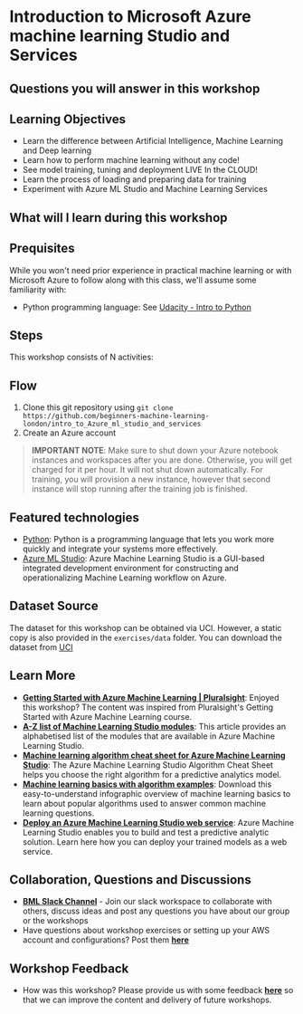 # Introduction to Microsoft Azure machine learning Studio and Services

## Questions you will answer in this workshop

## Learning Objectives

- Learn the difference between Artificial Intelligence, Machine Learning and Deep learning
- Learn how to perform machine learning without any code!
- See model training, tuning and deployment LIVE In the CLOUD!
- Learn the process of loading and preparing data for training
- Experiment with Azure ML Studio and Machine Learning Services

## What will I learn during this workshop

## Prequisites

While you won't need prior experience in practical machine learning or with Microsoft Azure to follow along with this class, we'll assume some familiarity with:

- Python programming language: See [Udacity - Intro to Python](https://eu.udacity.com/course/introduction-to-python--ud1110)

## Steps

This workshop consists of N activities:

## Flow

1. Clone this git repository using `git clone https://github.com/beginners-machine-learning-london/intro_to_Azure_ml_studio_and_services`
2. Create an Azure account

> **IMPORTANT NOTE**: Make sure to shut down your Azure notebook instances and workspaces after you are done. Otherwise, you will get charged for it per hour. It will not shut down automatically. For training, you will provision a new instance, however that second instance will stop running after the training job is finished.

## Featured technologies

- [Python](https://www.python.org/): Python is a programming language that lets you work more quickly and integrate your systems more effectively.
- [Azure ML Studio](https://studio.azureml.net/): Azure Machine Learning Studio is a GUI-based integrated development environment for constructing and operationalizing Machine Learning workflow on Azure.

## Dataset Source

The dataset for this workshop can be obtained via UCI. However, a static copy is also provided in the `exercises/data` folder. You can download the dataset from [UCI](https://archive.ics.uci.edu/ml/datasets/statlog+(german+credit+data))

## Learn More

- **[Getting Started with Azure Machine Learning | Pluralsight](https://www.pluralsight.com/courses/azure-machine-learning-getting-started)**: Enjoyed this workshop? The content was inspired from Pluralsight's Getting Started with Azure Machine Learning course.
- **[A-Z list of Machine Learning Studio modules](https://docs.microsoft.com/en-us/azure/machine-learning/studio-module-reference/a-z-module-list)**: This article provides an alphabetised list of the modules that are available in Azure Machine Learning Studio.
- **[Machine learning algorithm cheat sheet for Azure Machine Learning Studio](https://docs.microsoft.com/en-us/azure/machine-learning/studio/algorithm-cheat-sheet)**: The Azure Machine Learning Studio Algorithm Cheat Sheet helps you choose the right algorithm for a predictive analytics model.
- **[Machine learning basics with algorithm examples](https://docs.microsoft.com/en-us/azure/machine-learning/studio/basics-infographic-with-algorithm-examples)**: Download this easy-to-understand infographic overview of machine learning basics to learn about popular algorithms used to answer common machine learning questions.
- **[Deploy an Azure Machine Learning Studio web service](https://docs.microsoft.com/en-us/azure/machine-learning/studio/publish-a-machine-learning-web-service)**: Azure Machine Learning Studio enables you to build and test a predictive analytic solution. Learn here how you can deploy your trained models as a web service.

## Collaboration, Questions and Discussions

- [**BML Slack Channel**](http://tiny.cc/bmlslack) - Join our slack workspace to collaborate with others, discuss ideas and post any questions you have about our group or the workshops
- Have questions about workshop exercises or setting up your AWS account and configurations? Post them [**here**](https://app.slack.com/client/TLQ81UB7A/CLHTZDGGZ)

## Workshop Feedback

- How was this workshop? Please provide us with some feedback [**here**](http://tiny.cc/BMLfeedback) so that we can improve the content and delivery of future workshops.
